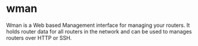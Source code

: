 # wman
Wman is a Web based Management interface for managing your routers. It holds router data for all routers in the network and can be used to manages routers over HTTP or SSH. 
